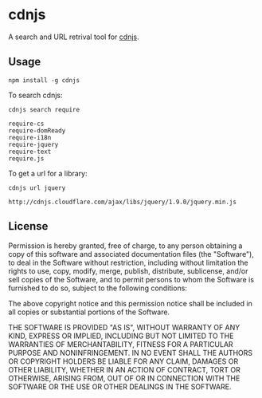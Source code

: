 # cdnjs

A search and URL retrival tool for [cdnjs](//cdnjs.com).

## Usage

`npm install -g cdnjs`

To search cdnjs:

`cdnjs search require`

```
require-cs
require-domReady
require-i18n
require-jquery
require-text
require.js
```

To get a url for a library:

`cdnjs url jquery`

```
http://cdnjs.cloudflare.com/ajax/libs/jquery/1.9.0/jquery.min.js
```

## License

Permission is hereby granted, free of charge, to any person obtaining a copy of this software and associated documentation files (the "Software"), to deal in the Software without restriction, including without limitation the rights to use, copy, modify, merge, publish, distribute, sublicense, and/or sell copies of the Software, and to permit persons to whom the Software is furnished to do so, subject to the following conditions:

The above copyright notice and this permission notice shall be included in all copies or substantial portions of the Software.

THE SOFTWARE IS PROVIDED "AS IS", WITHOUT WARRANTY OF ANY KIND, EXPRESS OR IMPLIED, INCLUDING BUT NOT LIMITED TO THE WARRANTIES OF MERCHANTABILITY, FITNESS FOR A PARTICULAR PURPOSE AND NONINFRINGEMENT. IN NO EVENT SHALL THE AUTHORS OR COPYRIGHT HOLDERS BE LIABLE FOR ANY CLAIM, DAMAGES OR OTHER LIABILITY, WHETHER IN AN ACTION OF CONTRACT, TORT OR OTHERWISE, ARISING FROM, OUT OF OR IN CONNECTION WITH THE SOFTWARE OR THE USE OR OTHER DEALINGS IN THE SOFTWARE.
